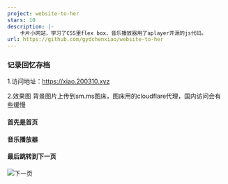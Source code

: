 ```yaml
---
project: website-to-her
stars: 10
description: |-
    卡片小网站，学习了CSS里flex box，音乐播放器用了aplayer开源的js代码。
url: https://github.com/gydchenxiao/website-to-her
---
```


### 记录回忆存档

1.访问地址：https://xiao.200310.xyz

2.效果图 背景图片上传到sm.ms图床，图床用的cloudflare代理，国内访问会有些缓慢


#### 首先是首页


#### 音乐播放器


#### 最后跳转到下一页
![下一页](https://s2.loli.net/2024/07/15/hNQKgCYBRqTeyZE.jpg)

